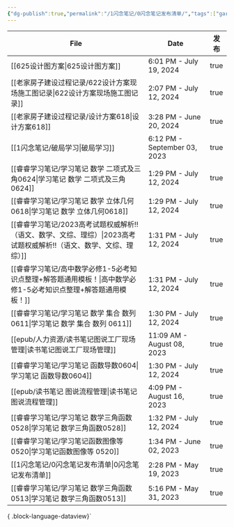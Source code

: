 ```yaml
---
{"dg-publish":true,"permalink":"/1闪念笔记/0闪念笔记发布清单/","tags":["gardenEntry"]}
---
```


| File                                                                   | Date                         | 发布   |
| ---------------------------------------------------------------------- | ---------------------------- | ---- |
| [[625设计图方案\|625设计图方案]]                                              | 6:01 PM - July 19, 2024      | true |
| [[老家房子建设过程记录/622设计方案现场施工图记录\|622设计方案现场施工图记录]]                       | 2:07 PM - July 12, 2024      | true |
| [[老家房子建设过程记录/设计方案618\|设计方案618]]                                     | 3:28 PM - June 20, 2024      | true |
| [[1闪念笔记/破局学习\|破局学习]]                                                | 6:12 PM - September 03, 2023 | true |
| [[睿睿学习笔记/学习笔记 数学 二项式及三角0624\|学习笔记 数学 二项式及三角0624]]                   | 1:29 PM - July 12, 2024      | true |
| [[睿睿学习笔记/学习笔记 数学 立体几何0618\|学习笔记 数学 立体几何0618]]                       | 1:29 PM - July 12, 2024      | true |
| [[睿睿学习笔记/2023高考试题权威解析‼️（语文、数学、文综、理综）\|2023高考试题权威解析‼️（语文、数学、文综、理综）]] | 1:31 PM - July 12, 2024      | true |
| [[睿睿学习笔记/高中数学必修1-5必考知识点整理+解答题通用模板！\|高中数学必修1-5必考知识点整理+解答题通用模板！]]     | 1:31 PM - July 12, 2024      | true |
| [[睿睿学习笔记/学习笔记 数学 集合 数列 0611\|学习笔记 数学 集合 数列 0611]]                   | 1:30 PM - July 12, 2024      | true |
| [[epub/人力资源/读书笔记图说工厂现场管理\|读书笔记图说工厂现场管理]]                            | 11:09 AM - August 08, 2023   | true |
| [[睿睿学习笔记/学习笔记 函数导数0604\|学习笔记 函数导数0604]]                             | 1:30 PM - July 12, 2024      | true |
| [[epub/读书笔记 图说流程管理\|读书笔记 图说流程管理]]                                   | 4:09 PM - August 16, 2023    | true |
| [[睿睿学习笔记/学习笔记 数学三角函数0528\|学习笔记 数学三角函数0528]]                         | 1:32 PM - July 12, 2024      | true |
| [[睿睿学习笔记/学习笔记函数图像等 0520\|学习笔记函数图像等 0520]]                           | 1:34 PM - June 02, 2023      | true |
| [[1闪念笔记/0闪念笔记发布清单\|0闪念笔记发布清单]]                                      | 2:28 PM - May 19, 2023       | true |
| [[睿睿学习笔记/学习笔记 数学三角函数0513\|学习笔记 数学三角函数0513]]                         | 5:16 PM - May 31, 2023       | true |

{ .block-language-dataview}`

